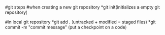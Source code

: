 #git steps
#when creating a new git repository
*git init(initializes a empty git repository)

#in local git repository
*git add . (untracked + modified = staged files)
*git commit -m "commit message" (put a checkpoint on a code)
